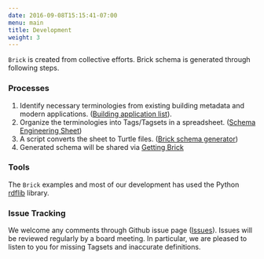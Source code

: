 ```yaml
---
date: 2016-09-08T15:15:41-07:00
menu: main
title: Development
weight: 3
---
```


`Brick` is created from collective efforts. Brick schema is generated through following steps.

### Processes

1. Identify necessary terminologies from existing building metadata and modern applications.
([Building application list](https://ibm.biz/UCB-IBM-Apps.)).
2. Organize the terminologies into Tags/Tagsets in a spreadsheet.
([Schema Engineering Sheet](https://github.com/BuildSysUniformMetadata/GroundTruth/blob/master/Brick/Schema%20Engineering.xlsx))
3. A script converts the sheet to Turtle files.
([Brick schema generator](https://github.com/BuildSysUniformMetadata/GroundTruth/blob/master/Brick/BuildBrick.ipynb))
4. Generated schema will be shared via [Getting Brick](/source)

### Tools
The `Brick` examples and most of our development has used the Python
[rdflib](https://rdflib.readthedocs.io/en/stable/) library.

### Issue Tracking

We welcome any comments through Github issue page ([Issues](https://github.com/BuildSysUniformMetadata/GroundTruth/issues)). Issues will be reviewed regularly by a board meeting.
In particular, we are pleased to listen to you for missing Tagsets and inaccurate definitions.

